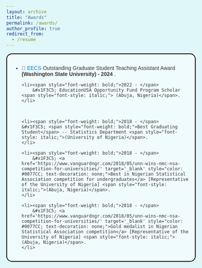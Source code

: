 ```yaml
---
layout: archive
title: "Awards"
permalink: /awards/
author_profile: true
redirect_from:
  - /resume
---
```



<style>
    html, body {
    background-color: #E0F7FA;
  }
</style> 

<div style="border: 2px solid #000000; padding: 15px; background-color: #F0FBFD; border-radius: 15px; margin-bottom: 20px; font-family: Arial, sans-serif; color: #333333;">
  <ul>
    <li> &#x1F3C5; <a href='https://eecs.wsu.edu/' target='_blank' style="color: #0077CC; text-decoration: none;">EECS</a> Outstanding Graduate Student Teaching Assistant Award <span style="font-weight: bold;">(Washington State University) - 2024 </span>.
    </li>

    <li><span style="font-weight: bold;">2022 - </span> 
        &#x1F3C5; EducationUSA Opportunity Fund Program Scholar <span style="font-style: italic;"> (Abuja, Nigeria)</span>.
    </li>



    <li><span style="font-weight: bold;">2018 - </span>  
    &#x1F3C5; <span style="font-weight: bold;">Best Graduating Student</span> -- Statistics Department <span style="font-style: italic;">(University of Nigeria)</span>.
    </li>

    <li><span style="font-weight: bold;">2018 - </span> 
        &#x1F3C5; <a href='https://www.vanguardngr.com/2018/05/unn-wins-nmc-nsa-competition-for-universities/' target='_blank' style="color: #0077CC; text-decoration: none;">Best in Nigerian Statistical Association competition for undergraduates</a> [Representative of the University of Nigeria] <span style="font-style: italic;">(Abuja, Nigeria)</span>.
    </li>

    <li><span style="font-weight: bold;">2018 - </span> 
        &#x1F3C5; <a href='https://www.vanguardngr.com/2018/05/unn-wins-nmc-nsa-competition-for-universities/' target='_blank' style="color: #0077CC; text-decoration: none;">Gold medalist in Nigerian Statistical Association competition</a> [Representative of the University of Nigeria] <span style="font-style: italic;">(Abuja, Nigeria)</span>.
    </li>

    
  </ul>
</div>

<!-- This is a comment -->

<!-- Example: editing a markdown file for a talk -->
<!-- ![Editing a markdown file for a talk](/images/editing-talk.png) -->

  
